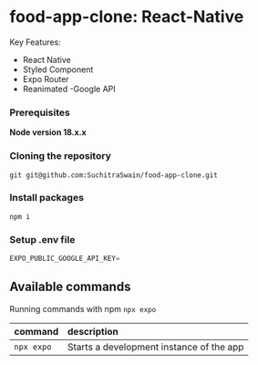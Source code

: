 # food-app-clone: React-Native


Key Features:

- React Native
- Styled Component
- Expo Router
- Reanimated
-Google API


### Prerequisites

**Node version 18.x.x**

### Cloning the repository

```shell
git git@github.com:SuchitraSwain/food-app-clone.git
```

### Install packages

```shell
npm i
```

### Setup .env file


```js
EXPO_PUBLIC_GOOGLE_API_KEY=
```



## Available commands

Running commands with npm `npx expo`

| command         | description                              |
| :-------------- | :--------------------------------------- |
| `npx expo`      | Starts a development instance of the app |

